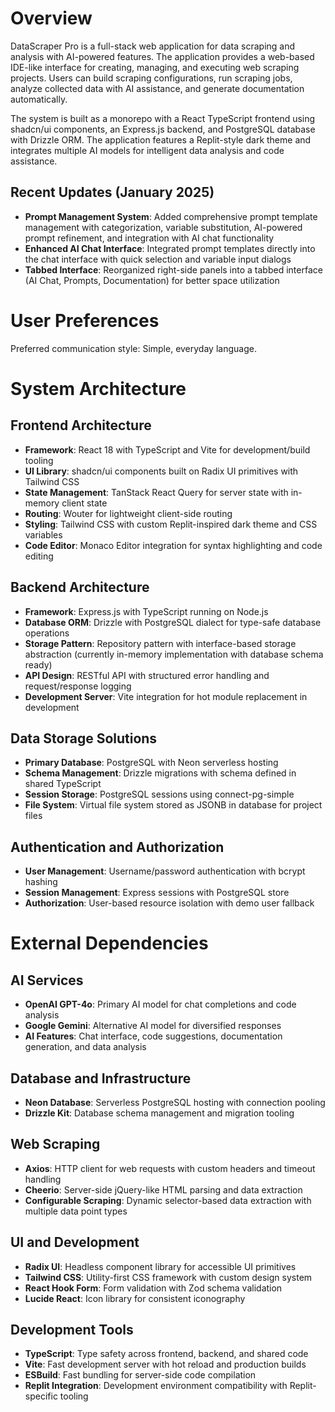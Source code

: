 # Overview

DataScraper Pro is a full-stack web application for data scraping and analysis with AI-powered features. The application provides a web-based IDE-like interface for creating, managing, and executing web scraping projects. Users can build scraping configurations, run scraping jobs, analyze collected data with AI assistance, and generate documentation automatically.

The system is built as a monorepo with a React TypeScript frontend using shadcn/ui components, an Express.js backend, and PostgreSQL database with Drizzle ORM. The application features a Replit-style dark theme and integrates multiple AI models for intelligent data analysis and code assistance.

## Recent Updates (January 2025)

- **Prompt Management System**: Added comprehensive prompt template management with categorization, variable substitution, AI-powered prompt refinement, and integration with AI chat functionality
- **Enhanced AI Chat Interface**: Integrated prompt templates directly into the chat interface with quick selection and variable input dialogs
- **Tabbed Interface**: Reorganized right-side panels into a tabbed interface (AI Chat, Prompts, Documentation) for better space utilization

# User Preferences

Preferred communication style: Simple, everyday language.

# System Architecture

## Frontend Architecture
- **Framework**: React 18 with TypeScript and Vite for development/build tooling
- **UI Library**: shadcn/ui components built on Radix UI primitives with Tailwind CSS
- **State Management**: TanStack React Query for server state with in-memory client state
- **Routing**: Wouter for lightweight client-side routing
- **Styling**: Tailwind CSS with custom Replit-inspired dark theme and CSS variables
- **Code Editor**: Monaco Editor integration for syntax highlighting and code editing

## Backend Architecture
- **Framework**: Express.js with TypeScript running on Node.js
- **Database ORM**: Drizzle with PostgreSQL dialect for type-safe database operations
- **Storage Pattern**: Repository pattern with interface-based storage abstraction (currently in-memory implementation with database schema ready)
- **API Design**: RESTful API with structured error handling and request/response logging
- **Development Server**: Vite integration for hot module replacement in development

## Data Storage Solutions
- **Primary Database**: PostgreSQL with Neon serverless hosting
- **Schema Management**: Drizzle migrations with schema defined in shared TypeScript
- **Session Storage**: PostgreSQL sessions using connect-pg-simple
- **File System**: Virtual file system stored as JSONB in database for project files

## Authentication and Authorization
- **User Management**: Username/password authentication with bcrypt hashing
- **Session Management**: Express sessions with PostgreSQL store
- **Authorization**: User-based resource isolation with demo user fallback

# External Dependencies

## AI Services
- **OpenAI GPT-4o**: Primary AI model for chat completions and code analysis
- **Google Gemini**: Alternative AI model for diversified responses
- **AI Features**: Chat interface, code suggestions, documentation generation, and data analysis

## Database and Infrastructure
- **Neon Database**: Serverless PostgreSQL hosting with connection pooling
- **Drizzle Kit**: Database schema management and migration tooling

## Web Scraping
- **Axios**: HTTP client for web requests with custom headers and timeout handling
- **Cheerio**: Server-side jQuery-like HTML parsing and data extraction
- **Configurable Scraping**: Dynamic selector-based data extraction with multiple data point types

## UI and Development
- **Radix UI**: Headless component library for accessible UI primitives
- **Tailwind CSS**: Utility-first CSS framework with custom design system
- **React Hook Form**: Form validation with Zod schema validation
- **Lucide React**: Icon library for consistent iconography

## Development Tools
- **TypeScript**: Type safety across frontend, backend, and shared code
- **Vite**: Fast development server with hot reload and production builds
- **ESBuild**: Fast bundling for server-side code compilation
- **Replit Integration**: Development environment compatibility with Replit-specific tooling